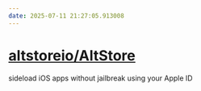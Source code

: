 ```yaml
---
date: 2025-07-11 21:27:05.913008
---
```


# [altstoreio/AltStore](https://github.com/altstoreio/AltStore)

sideload iOS apps without jailbreak using your Apple ID